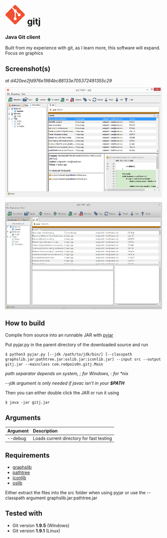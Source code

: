# ![Icon](src/icons/icon-big.png) gitj
### Java Git client

Built from my experience with git, as I learn more, this software will expand.
Focus on graphics

## Screenshot(s)

_at d420ee2fd976e1984bc88133e705372491355c29_

![Screenshot](screenshots/windows.png)

![Screenshot](screenshots/linux.png)

## How to build

Compile from source into an runnable JAR with [pyjar](https://github.com/redpois0n/pyjar)

Put pyjar.py in the parent directory of the downloaded source and run

```
$ python3 pyjar.py [--jdk /path/to/jdk/bin/] [--classpath graphslib.jar:pathtree.jar:oslib.jar:iconlib.jar] --input src --output gitj.jar --mainclass com.redpois0n.gitj.Main
```
_path separator depends on system, ; for Windows, : for *nix_

*--jdk argument is only needed if javac isn't in your __$PATH__*

Then you can either double click the JAR or run it using

```
$ java -jar gitj.jar
```

## Arguments

| Argument      | Description
| --- 			| :---
| --debug       | Loads current directory for fast testing

## Requirements

- [graphslib](https://github.com/redpois0n/graphslib)
- [pathtree](https://github.com/redpois0n/pathtree)
- [iconlib](https://github.com/redpois0n/iconlib)
- [oslib](https://github.com/redpois0n/oslib)

Either extract the files into the src folder when using pyjar or use the --classpath argument graphslib.jar:pathtree.jar

## Tested with

- Git version **1.9.5** (Windows)
- Git version **1.9.1** (Linux)
